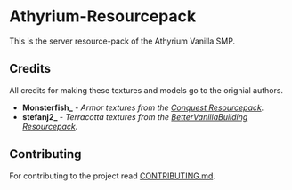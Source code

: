 # Athyrium-Resourcepack

This is the server resource-pack of the Athyrium Vanilla SMP.

## Credits  

All credits for making these textures and models go to the orignial authors.

- **Monsterfish_** - *Armor textures from the [Conquest Resourcepack](https://www.planetminecraft.com/texture-pack/conquest-32x32/).*
- **stefanj2_** - *Terracotta textures from the [BetterVanillaBuilding Resourcepack](https://www.curseforge.com/minecraft/texture-packs/bettervanillabuilding).*

## Contributing

For contributing to the project read [CONTRIBUTING.md](./CONTRIBUTING.md).